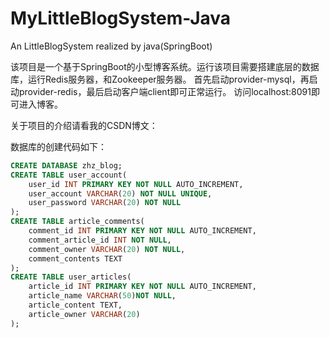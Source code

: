 # MyLittleBlogSystem-Java
An LittleBlogSystem realized by java(SpringBoot)

该项目是一个基于SpringBoot的小型博客系统。运行该项目需要搭建底层的数据库，运行Redis服务器，和Zookeeper服务器。
首先启动provider-mysql，再启动provider-redis，最后启动客户端client即可正常运行。
访问localhost:8091即可进入博客。

关于项目的介绍请看我的CSDN博文：

数据库的创建代码如下：
```sql
CREATE DATABASE zhz_blog;
CREATE TABLE user_account(
	user_id INT PRIMARY KEY NOT NULL AUTO_INCREMENT,
	user_account VARCHAR(20) NOT NULL UNIQUE,
	user_password VARCHAR(20) NOT NULL
);
CREATE TABLE article_comments(
	comment_id INT PRIMARY KEY NOT NULL AUTO_INCREMENT,
	comment_article_id INT NOT NULL,
	comment_owner VARCHAR(20) NOT NULL,
	comment_contents TEXT
);
CREATE TABLE user_articles(
	article_id INT PRIMARY KEY NOT NULL AUTO_INCREMENT,
	article_name VARCHAR(50)NOT NULL,
	article_content TEXT,
	article_owner VARCHAR(20)
);
```
